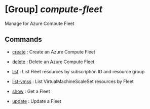 # [Group] _compute-fleet_

Manage for Azure Compute Fleet

## Commands

- [create](/Commands/compute-fleet/_create.md)
: Create an Azure Compute Fleet

- [delete](/Commands/compute-fleet/_delete.md)
: Delete an Azure Compute  Fleet

- [list](/Commands/compute-fleet/_list.md)
: List Fleet resources by subscription ID and resource group

- [list-vmss](/Commands/compute-fleet/_list-vmss.md)
: List VirtualMachineScaleSet resources by Fleet

- [show](/Commands/compute-fleet/_show.md)
: Get a Fleet

- [update](/Commands/compute-fleet/_update.md)
: Update a Fleet
